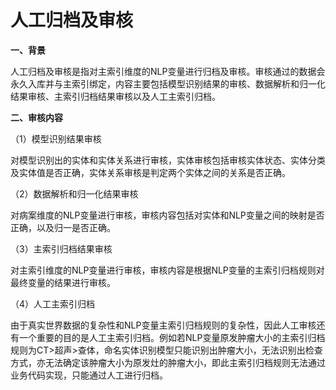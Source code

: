 # 人工归档及审核

**一、背景**  &#x20;

&#x20;   人工归档及审核是指对主索引维度的NLP变量进行归档及审核。审核通过的数据会永久入库并与主索引绑定，内容主要包括模型识别结果的审核、数据解析和归一化结果审核、主索引归档结果审核以及人工主索引归档。

**二、审核内容**

（1）模型识别结果审核

&#x20;   对模型识别出的实体和实体关系进行审核，实体审核包括审核实体状态、实体分类及实体值是否正确，实体关系审核是判定两个实体之间的关系是否正确。

（2）数据解析和归一化结果审核

&#x20;   对病案维度的NLP变量进行审核，审核内容包括对实体和NLP变量之间的映射是否正确，以及归一是否正确。

（3）主索引归档结果审核

&#x20;   对主索引维度的NLP变量进行审核，审核内容是根据NLP变量的主索引归档规则对最终变量的结果进行审核。

（4）人工主索引归档

&#x20;   由于真实世界数据的复杂性和NLP变量主索引归档规则的复杂性，因此人工审核还有一个重要的目的是人工主索引归档。例如若NLP变量原发肿瘤大小的主索引归档规则为CT>超声>查体，命名实体识别模型只能识别出肿瘤大小，无法识别出检查方式，亦无法确定该肿瘤大小为原发灶的肿瘤大小，即此主索引归档规则无法通过业务代码实现，只能通过人工进行归档。
